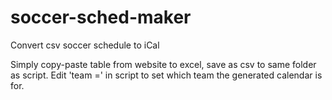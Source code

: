 # soccer-sched-maker
Convert csv soccer schedule to iCal

Simply copy-paste table from website to excel, save as csv to same folder as script. Edit 'team =' in script to set which team the generated calendar is for.
